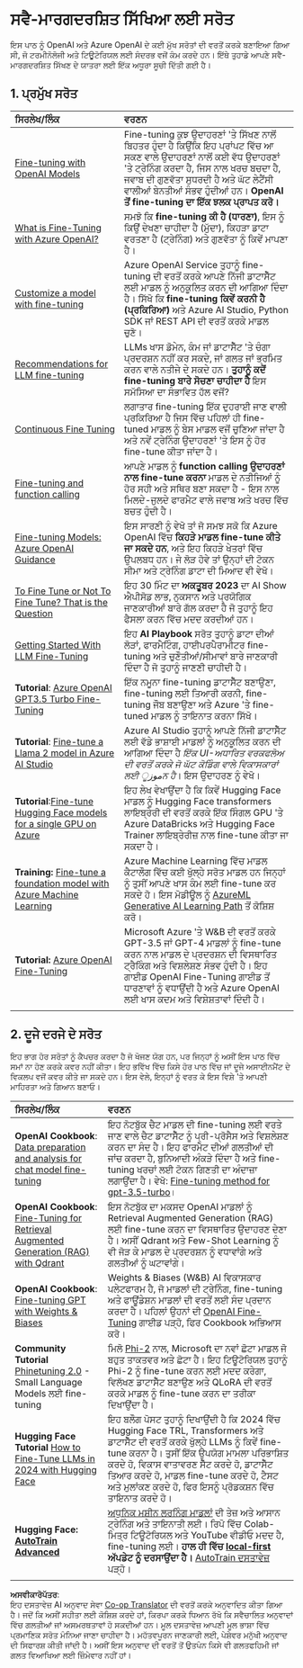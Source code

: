 <!--
CO_OP_TRANSLATOR_METADATA:
{
  "original_hash": "c2f423d1402f71ca3869ec135bb77d16",
  "translation_date": "2025-07-09T17:59:47+00:00",
  "source_file": "18-fine-tuning/RESOURCES.md",
  "language_code": "pa"
}
-->
# ਸਵੈ-ਮਾਰਗਦਰਸ਼ਿਤ ਸਿੱਖਿਆ ਲਈ ਸਰੋਤ

ਇਸ ਪਾਠ ਨੂੰ OpenAI ਅਤੇ Azure OpenAI ਦੇ ਕਈ ਮੁੱਖ ਸਰੋਤਾਂ ਦੀ ਵਰਤੋਂ ਕਰਕੇ ਬਣਾਇਆ ਗਿਆ ਸੀ, ਜੋ ਟਰਮੀਨੋਲੋਜੀ ਅਤੇ ਟਿਊਟੋਰਿਯਲ ਲਈ ਸੰਦਰਭ ਵਜੋਂ ਕੰਮ ਕਰਦੇ ਹਨ। ਇੱਥੇ ਤੁਹਾਡੇ ਆਪਣੇ ਸਵੈ-ਮਾਰਗਦਰਸ਼ਿਤ ਸਿੱਖਣ ਦੇ ਯਾਤਰਾ ਲਈ ਇੱਕ ਅਧੂਰਾ ਸੂਚੀ ਦਿੱਤੀ ਗਈ ਹੈ।

## 1. ਪ੍ਰਮੁੱਖ ਸਰੋਤ

| ਸਿਰਲੇਖ/ਲਿੰਕ                                                                                                                                                                                                                   | ਵਰਣਨ                                                                                                                                                                                                                                                                                                                   |
| :--------------------------------------------------------------------------------------------------------------------------------------------------------------------------------------------------------------------------- | :---------------------------------------------------------------------------------------------------------------------------------------------------------------------------------------------------------------------------------------------------------------------------------------------------------------------------- |
| [Fine-tuning with OpenAI Models](https://platform.openai.com/docs/guides/fine-tuning?WT.mc_id=academic-105485-koreyst)                                                                                                       | Fine-tuning ਕੁਝ ਉਦਾਹਰਣਾਂ 'ਤੇ ਸਿੱਖਣ ਨਾਲੋਂ ਬਿਹਤਰ ਹੁੰਦਾ ਹੈ ਕਿਉਂਕਿ ਇਹ ਪ੍ਰਾਂਪਟ ਵਿੱਚ ਆ ਸਕਣ ਵਾਲੇ ਉਦਾਹਰਣਾਂ ਨਾਲੋਂ ਕਈ ਵੱਧ ਉਦਾਹਰਣਾਂ 'ਤੇ ਟ੍ਰੇਨਿੰਗ ਕਰਦਾ ਹੈ, ਜਿਸ ਨਾਲ ਖਰਚ ਬਚਦਾ ਹੈ, ਜਵਾਬ ਦੀ ਗੁਣਵੱਤਾ ਸੁਧਰਦੀ ਹੈ ਅਤੇ ਘੱਟ ਲੇਟੈਂਸੀ ਵਾਲੀਆਂ ਬੇਨਤੀਆਂ ਸੰਭਵ ਹੁੰਦੀਆਂ ਹਨ। **OpenAI ਤੋਂ fine-tuning ਦਾ ਇੱਕ ਝਲਕ ਪ੍ਰਾਪਤ ਕਰੋ।**                                                                                    |
| [What is Fine-Tuning with Azure OpenAI?](https://learn.microsoft.com/azure/ai-services/openai/concepts/fine-tuning-considerations#what-is-fine-tuning-with-azure-openai?WT.mc_id=academic-105485-koreyst)                   | ਸਮਝੋ ਕਿ **fine-tuning ਕੀ ਹੈ (ਧਾਰਣਾ)**, ਇਸ ਨੂੰ ਕਿਉਂ ਦੇਖਣਾ ਚਾਹੀਦਾ ਹੈ (ਮੁੱਦਾ), ਕਿਹੜਾ ਡਾਟਾ ਵਰਤਣਾ ਹੈ (ਟ੍ਰੇਨਿੰਗ) ਅਤੇ ਗੁਣਵੱਤਾ ਨੂੰ ਕਿਵੇਂ ਮਾਪਣਾ ਹੈ।                                                                                                                                                                           |
| [Customize a model with fine-tuning](https://learn.microsoft.com/azure/ai-services/openai/how-to/fine-tuning?tabs=turbo%2Cpython&pivots=programming-language-studio#continuous-fine-tuning?WT.mc_id=academic-105485-koreyst) | Azure OpenAI Service ਤੁਹਾਨੂੰ fine-tuning ਦੀ ਵਰਤੋਂ ਕਰਕੇ ਆਪਣੇ ਨਿੱਜੀ ਡਾਟਾਸੈੱਟ ਲਈ ਮਾਡਲ ਨੂੰ ਅਨੁਕੂਲਿਤ ਕਰਨ ਦੀ ਆਗਿਆ ਦਿੰਦਾ ਹੈ। ਸਿੱਖੋ ਕਿ **fine-tuning ਕਿਵੇਂ ਕਰਨੀ ਹੈ (ਪ੍ਰਕਿਰਿਆ)** ਅਤੇ Azure AI Studio, Python SDK ਜਾਂ REST API ਦੀ ਵਰਤੋਂ ਕਰਕੇ ਮਾਡਲ ਚੁਣੋ।                                                                                                                                |
| [Recommendations for LLM fine-tuning](https://learn.microsoft.com/ai/playbook/technology-guidance/generative-ai/working-with-llms/fine-tuning-recommend?WT.mc_id=academic-105485-koreyst)                                    | LLMs ਖਾਸ ਡੋਮੇਨ, ਕੰਮ ਜਾਂ ਡਾਟਾਸੈੱਟ 'ਤੇ ਚੰਗਾ ਪ੍ਰਦਰਸ਼ਨ ਨਹੀਂ ਕਰ ਸਕਦੇ, ਜਾਂ ਗਲਤ ਜਾਂ ਭ੍ਰਮਿਤ ਕਰਨ ਵਾਲੇ ਨਤੀਜੇ ਦੇ ਸਕਦੇ ਹਨ। **ਤੁਹਾਨੂੰ ਕਦੋਂ fine-tuning ਬਾਰੇ ਸੋਚਣਾ ਚਾਹੀਦਾ ਹੈ** ਇਸ ਸਮੱਸਿਆ ਦਾ ਸੰਭਾਵਿਤ ਹੱਲ ਵਜੋਂ?                                                                                                                                  |
| [Continuous Fine Tuning](https://learn.microsoft.com/azure/ai-services/openai/how-to/fine-tuning?tabs=turbo%2Cpython&pivots=programming-language-studio#continuous-fine-tuning?WT.mc_id=academic-105485-koreyst)             | ਲਗਾਤਾਰ fine-tuning ਇੱਕ ਦੁਹਰਾਈ ਜਾਣ ਵਾਲੀ ਪ੍ਰਕਿਰਿਆ ਹੈ ਜਿਸ ਵਿੱਚ ਪਹਿਲਾਂ ਹੀ fine-tuned ਮਾਡਲ ਨੂੰ ਬੇਸ ਮਾਡਲ ਵਜੋਂ ਚੁਣਿਆ ਜਾਂਦਾ ਹੈ ਅਤੇ ਨਵੇਂ ਟ੍ਰੇਨਿੰਗ ਉਦਾਹਰਣਾਂ 'ਤੇ ਇਸ ਨੂੰ ਹੋਰ fine-tune ਕੀਤਾ ਜਾਂਦਾ ਹੈ।                                                                                                                                                     |
| [Fine-tuning and function calling](https://learn.microsoft.com/azure/ai-services/openai/how-to/fine-tuning-functions?WT.mc_id=academic-105485-koreyst)                                                                       | ਆਪਣੇ ਮਾਡਲ ਨੂੰ **function calling ਉਦਾਹਰਣਾਂ ਨਾਲ fine-tune ਕਰਨਾ** ਮਾਡਲ ਦੇ ਨਤੀਜਿਆਂ ਨੂੰ ਹੋਰ ਸਹੀ ਅਤੇ ਸਥਿਰ ਬਣਾ ਸਕਦਾ ਹੈ - ਇਸ ਨਾਲ ਮਿਲਦੇ-ਜੁਲਦੇ ਫਾਰਮੈਟ ਵਾਲੇ ਜਵਾਬ ਅਤੇ ਖਰਚ ਵਿੱਚ ਬਚਤ ਹੁੰਦੀ ਹੈ।                                                                                                                                        |
| [Fine-tuning Models: Azure OpenAI Guidance](https://learn.microsoft.com/azure/ai-services/openai/concepts/models#fine-tuning-models?WT.mc_id=academic-105485-koreyst)                                                        | ਇਸ ਸਾਰਣੀ ਨੂੰ ਵੇਖੋ ਤਾਂ ਜੋ ਸਮਝ ਸਕੋ ਕਿ Azure OpenAI ਵਿੱਚ **ਕਿਹੜੇ ਮਾਡਲ fine-tune ਕੀਤੇ ਜਾ ਸਕਦੇ ਹਨ**, ਅਤੇ ਇਹ ਕਿਹੜੇ ਖੇਤਰਾਂ ਵਿੱਚ ਉਪਲਬਧ ਹਨ। ਜੇ ਲੋੜ ਹੋਵੇ ਤਾਂ ਉਨ੍ਹਾਂ ਦੀ ਟੋਕਨ ਸੀਮਾ ਅਤੇ ਟ੍ਰੇਨਿੰਗ ਡਾਟਾ ਦੀ ਮਿਆਦ ਵੀ ਵੇਖੋ।                                                                                                                            |
| [To Fine Tune or Not To Fine Tune? That is the Question](https://learn.microsoft.com/shows/ai-show/to-fine-tune-or-not-fine-tune-that-is-the-question?WT.mc_id=academic-105485-koreyst)                                      | ਇਹ 30 ਮਿੰਟ ਦਾ **ਅਕਤੂਬਰ 2023** ਦਾ AI Show ਐਪੀਸੋਡ ਲਾਭ, ਨੁਕਸਾਨ ਅਤੇ ਪ੍ਰਯੋਗਿਕ ਜਾਣਕਾਰੀਆਂ ਬਾਰੇ ਗੱਲ ਕਰਦਾ ਹੈ ਜੋ ਤੁਹਾਨੂੰ ਇਹ ਫੈਸਲਾ ਕਰਨ ਵਿੱਚ ਮਦਦ ਕਰਦੀਆਂ ਹਨ।                                                                                                                                                                                        |
| [Getting Started With LLM Fine-Tuning](https://learn.microsoft.com/ai/playbook/technology-guidance/generative-ai/working-with-llms/fine-tuning-recommend?WT.mc_id=academic-105485-koreyst)                                             | ਇਹ **AI Playbook** ਸਰੋਤ ਤੁਹਾਨੂੰ ਡਾਟਾ ਦੀਆਂ ਲੋੜਾਂ, ਫਾਰਮੈਟਿੰਗ, ਹਾਈਪਰਪੈਰਾਮੀਟਰ fine-tuning ਅਤੇ ਚੁਣੌਤੀਆਂ/ਸੀਮਾਵਾਂ ਬਾਰੇ ਜਾਣਕਾਰੀ ਦਿੰਦਾ ਹੈ ਜੋ ਤੁਹਾਨੂੰ ਜਾਣਣੀ ਚਾਹੀਦੀ ਹੈ।                                                                                                                                                                         |
| **Tutorial**: [Azure OpenAI GPT3.5 Turbo Fine-Tuning](https://learn.microsoft.com/azure/ai-services/openai/tutorials/fine-tune?tabs=python%2Ccommand-line?WT.mc_id=academic-105485-koreyst)                                  | ਇੱਕ ਨਮੂਨਾ fine-tuning ਡਾਟਾਸੈੱਟ ਬਣਾਉਣਾ, fine-tuning ਲਈ ਤਿਆਰੀ ਕਰਨੀ, fine-tuning ਜੌਬ ਬਣਾਉਣਾ ਅਤੇ Azure 'ਤੇ fine-tuned ਮਾਡਲ ਨੂੰ ਤਾਇਨਾਤ ਕਰਨਾ ਸਿੱਖੋ।                                                                                                                                                                                    |
| **Tutorial**: [Fine-tune a Llama 2 model in Azure AI Studio](https://learn.microsoft.com/azure/ai-studio/how-to/fine-tune-model-llama?WT.mc_id=academic-105485-koreyst)                                                      | Azure AI Studio ਤੁਹਾਨੂੰ ਆਪਣੇ ਨਿੱਜੀ ਡਾਟਾਸੈੱਟ ਲਈ ਵੱਡੇ ਭਾਸ਼ਾਈ ਮਾਡਲਾਂ ਨੂੰ ਅਨੁਕੂਲਿਤ ਕਰਨ ਦੀ ਆਗਿਆ ਦਿੰਦਾ ਹੈ _ਇੱਕ UI-ਅਧਾਰਿਤ ਵਰਕਫਲੋਅ ਦੀ ਵਰਤੋਂ ਕਰਕੇ ਜੋ ਘੱਟ ਕੋਡਿੰਗ ਵਾਲੇ ਵਿਕਾਸਕਾਰਾਂ ਲਈ موزੂਨ ਹੈ_। ਇਸ ਉਦਾਹਰਣ ਨੂੰ ਵੇਖੋ।                                                                                                                                                               |
| **Tutorial**:[Fine-tune Hugging Face models for a single GPU on Azure](https://learn.microsoft.com/azure/databricks/machine-learning/train-model/huggingface/fine-tune-model?WT.mc_id=academic-105485-koreyst)               | ਇਹ ਲੇਖ ਵੇਖਾਉਂਦਾ ਹੈ ਕਿ ਕਿਵੇਂ Hugging Face ਮਾਡਲ ਨੂੰ Hugging Face transformers ਲਾਇਬ੍ਰੇਰੀ ਦੀ ਵਰਤੋਂ ਕਰਕੇ ਇੱਕ ਸਿੰਗਲ GPU 'ਤੇ Azure DataBricks ਅਤੇ Hugging Face Trainer ਲਾਇਬ੍ਰੇਰੀਜ਼ ਨਾਲ fine-tune ਕੀਤਾ ਜਾ ਸਕਦਾ ਹੈ।                                                                                                                                                |
| **Training:** [Fine-tune a foundation model with Azure Machine Learning](https://learn.microsoft.com/training/modules/finetune-foundation-model-with-azure-machine-learning/?WT.mc_id=academic-105485-koreyst)         | Azure Machine Learning ਵਿੱਚ ਮਾਡਲ ਕੈਟਾਲੌਗ ਵਿੱਚ ਕਈ ਖੁੱਲ੍ਹੇ ਸਰੋਤ ਮਾਡਲ ਹਨ ਜਿਨ੍ਹਾਂ ਨੂੰ ਤੁਸੀਂ ਆਪਣੇ ਖਾਸ ਕੰਮ ਲਈ fine-tune ਕਰ ਸਕਦੇ ਹੋ। ਇਸ ਮੋਡੀਊਲ ਨੂੰ [AzureML Generative AI Learning Path](https://learn.microsoft.com/training/paths/work-with-generative-models-azure-machine-learning/?WT.mc_id=academic-105485-koreyst) ਤੋਂ ਕੋਸ਼ਿਸ਼ ਕਰੋ। |
| **Tutorial:** [Azure OpenAI Fine-Tuning](https://docs.wandb.ai/guides/integrations/azure-openai-fine-tuning?WT.mc_id=academic-105485-koreyst)                                                                                | Microsoft Azure 'ਤੇ W&B ਦੀ ਵਰਤੋਂ ਕਰਕੇ GPT-3.5 ਜਾਂ GPT-4 ਮਾਡਲਾਂ ਨੂੰ fine-tune ਕਰਨ ਨਾਲ ਮਾਡਲ ਦੇ ਪ੍ਰਦਰਸ਼ਨ ਦੀ ਵਿਸਥਾਰਿਤ ਟ੍ਰੈਕਿੰਗ ਅਤੇ ਵਿਸ਼ਲੇਸ਼ਣ ਸੰਭਵ ਹੁੰਦੀ ਹੈ। ਇਹ ਗਾਈਡ OpenAI Fine-Tuning ਗਾਈਡ ਤੋਂ ਧਾਰਣਾਵਾਂ ਨੂੰ ਵਧਾਉਂਦੀ ਹੈ ਅਤੇ Azure OpenAI ਲਈ ਖਾਸ ਕਦਮ ਅਤੇ ਵਿਸ਼ੇਸ਼ਤਾਵਾਂ ਦਿੰਦੀ ਹੈ।                                                                         |
|                                                                                                                                                                                                                              |                                                                                                                                                                                                                                                                                                                               |

## 2. ਦੂਜੇ ਦਰਜੇ ਦੇ ਸਰੋਤ

ਇਹ ਭਾਗ ਹੋਰ ਸਰੋਤਾਂ ਨੂੰ ਕੈਪਚਰ ਕਰਦਾ ਹੈ ਜੋ ਖੋਜਣ ਯੋਗ ਹਨ, ਪਰ ਜਿਨ੍ਹਾਂ ਨੂੰ ਅਸੀਂ ਇਸ ਪਾਠ ਵਿੱਚ ਸਮਾਂ ਨਾ ਹੋਣ ਕਰਕੇ ਕਵਰ ਨਹੀਂ ਕੀਤਾ। ਇਹ ਭਵਿੱਖ ਵਿੱਚ ਕਿਸੇ ਹੋਰ ਪਾਠ ਵਿੱਚ ਜਾਂ ਦੂਜੇ ਅਸਾਈਨਮੈਂਟ ਦੇ ਵਿਕਲਪ ਵਜੋਂ ਕਵਰ ਕੀਤੇ ਜਾ ਸਕਦੇ ਹਨ। ਇਸ ਵੇਲੇ, ਇਨ੍ਹਾਂ ਨੂੰ ਵਰਤ ਕੇ ਇਸ ਵਿਸ਼ੇ 'ਤੇ ਆਪਣੀ ਮਾਹਿਰਤਾ ਅਤੇ ਗਿਆਨ ਬਣਾਓ।

| ਸਿਰਲੇਖ/ਲਿੰਕ                                                                                                                                                                                                            | ਵਰਣਨ                                                                                                                                                                                                                                                                                                                                                                                                                                                                                                                 |
| :-------------------------------------------------------------------------------------------------------------------------------------------------------------------------------------------------------------------- | :-------------------------------------------------------------------------------------------------------------------------------------------------------------------------------------------------------------------------------------------------------------------------------------------------------------------------------------------------------------------------------------------------------------------------------------------------------------------------------------------------------------------------- |
| **OpenAI Cookbook**: [Data preparation and analysis for chat model fine-tuning](https://cookbook.openai.com/examples/chat_finetuning_data_prep?WT.mc_id=academic-105485-koreyst)                                      | ਇਹ ਨੋਟਬੁੱਕ ਚੈਟ ਮਾਡਲ ਦੀ fine-tuning ਲਈ ਵਰਤੇ ਜਾਣ ਵਾਲੇ ਚੈਟ ਡਾਟਾਸੈੱਟ ਨੂੰ ਪ੍ਰੀ-ਪ੍ਰੋਸੈਸ ਅਤੇ ਵਿਸ਼ਲੇਸ਼ਣ ਕਰਨ ਦਾ ਸੰਦ ਹੈ। ਇਹ ਫਾਰਮੈਟ ਦੀਆਂ ਗਲਤੀਆਂ ਦੀ ਜਾਂਚ ਕਰਦਾ ਹੈ, ਬੁਨਿਆਦੀ ਅੰਕੜੇ ਦਿੰਦਾ ਹੈ ਅਤੇ fine-tuning ਖਰਚਾਂ ਲਈ ਟੋਕਨ ਗਿਣਤੀ ਦਾ ਅੰਦਾਜ਼ਾ ਲਗਾਉਂਦਾ ਹੈ। ਵੇਖੋ: [Fine-tuning method for gpt-3.5-turbo](https://platform.openai.com/docs/guides/fine-tuning?WT.mc_id=academic-105485-koreyst)।                                                                                                                                                                   |
| **OpenAI Cookbook**: [Fine-Tuning for Retrieval Augmented Generation (RAG) with Qdrant](https://cookbook.openai.com/examples/fine-tuned_qa/ft_retrieval_augmented_generation_qdrant?WT.mc_id=academic-105485-koreyst) | ਇਸ ਨੋਟਬੁੱਕ ਦਾ ਮਕਸਦ OpenAI ਮਾਡਲਾਂ ਨੂੰ Retrieval Augmented Generation (RAG) ਲਈ fine-tune ਕਰਨ ਦਾ ਵਿਸਥਾਰਿਤ ਉਦਾਹਰਣ ਦੇਣਾ ਹੈ। ਅਸੀਂ Qdrant ਅਤੇ Few-Shot Learning ਨੂੰ ਵੀ ਜੋੜ ਕੇ ਮਾਡਲ ਦੇ ਪ੍ਰਦਰਸ਼ਨ ਨੂੰ ਵਧਾਵਾਂਗੇ ਅਤੇ ਗਲਤੀਆਂ ਨੂੰ ਘਟਾਵਾਂਗੇ।                                                                                                                                                                                                                                                                |
| **OpenAI Cookbook**: [Fine-tuning GPT with Weights & Biases](https://cookbook.openai.com/examples/third_party/gpt_finetuning_with_wandb?WT.mc_id=academic-105485-koreyst)                                             | Weights & Biases (W&B) AI ਵਿਕਾਸਕਾਰ ਪਲੇਟਫਾਰਮ ਹੈ, ਜੋ ਮਾਡਲਾਂ ਦੀ ਟ੍ਰੇਨਿੰਗ, fine-tuning ਅਤੇ ਫਾਊਂਡੇਸ਼ਨ ਮਾਡਲਾਂ ਦੀ ਵਰਤੋਂ ਲਈ ਸੰਦ ਪ੍ਰਦਾਨ ਕਰਦਾ ਹੈ। ਪਹਿਲਾਂ ਉਹਨਾਂ ਦੀ [OpenAI Fine-Tuning](https://docs.wandb.ai/guides/integrations/openai-fine-tuning/?WT.mc_id=academic-105485-koreyst) ਗਾਈਡ ਪੜ੍ਹੋ, ਫਿਰ Cookbook ਅਭਿਆਸ ਕਰੋ।                                                                                                                                                                                                                  |
| **Community Tutorial** [Phinetuning 2.0](https://huggingface.co/blog/g-ronimo/phinetuning?WT.mc_id=academic-105485-koreyst) - Small Language Models ਲਈ fine-tuning                                                   | ਮਿਲੋ [Phi-2](https://www.microsoft.com/research/blog/phi-2-the-surprising-power-of-small-language-models/?WT.mc_id=academic-105485-koreyst) ਨਾਲ, Microsoft ਦਾ ਨਵਾਂ ਛੋਟਾ ਮਾਡਲ ਜੋ ਬਹੁਤ ਤਾਕਤਵਰ ਅਤੇ ਛੋਟਾ ਹੈ। ਇਹ ਟਿਊਟੋਰਿਯਲ ਤੁਹਾਨੂੰ Phi-2 ਨੂੰ fine-tune ਕਰਨ ਲਈ ਮਦਦ ਕਰੇਗਾ, ਵਿਲੱਖਣ ਡਾਟਾਸੈੱਟ ਬਣਾਉਣ ਅਤੇ QLoRA ਦੀ ਵਰਤੋਂ ਕਰਕੇ ਮਾਡਲ ਨੂੰ fine-tune ਕਰਨ ਦਾ ਤਰੀਕਾ ਦਿਖਾਉਂਦਾ ਹੈ।                                                                                                                                                                       |
| **Hugging Face Tutorial** [How to Fine-Tune LLMs in 2024 with Hugging Face](https://www.philschmid.de/fine-tune-llms-in-2024-with-trl?WT.mc_id=academic-105485-koreyst)                                               | ਇਹ ਬਲੌਗ ਪੋਸਟ ਤੁਹਾਨੂੰ ਦਿਖਾਉਂਦੀ ਹੈ ਕਿ 2024 ਵਿੱਚ Hugging Face TRL, Transformers ਅਤੇ ਡਾਟਾਸੈੱਟ ਦੀ ਵਰਤੋਂ ਕਰਕੇ ਖੁੱਲ੍ਹੇ LLMs ਨੂੰ ਕਿਵੇਂ fine-tune ਕਰਨਾ ਹੈ। ਤੁਸੀਂ ਇੱਕ ਉਪਯੋਗ ਮਾਮਲਾ ਪਰਿਭਾਸ਼ਿਤ ਕਰਦੇ ਹੋ, ਵਿਕਾਸ ਵਾਤਾਵਰਣ ਸੈੱਟ ਕਰਦੇ ਹੋ, ਡਾਟਾਸੈੱਟ ਤਿਆਰ ਕਰਦੇ ਹੋ, ਮਾਡਲ fine-tune ਕਰਦੇ ਹੋ, ਟੈਸਟ ਅਤੇ ਮੁਲਾਂਕਣ ਕਰਦੇ ਹੋ, ਫਿਰ ਇਸਨੂੰ ਪ੍ਰੋਡਕਸ਼ਨ ਵਿੱਚ ਤਾਇਨਾਤ ਕਰਦੇ ਹੋ।                                                                                                                                                                                                                                                                |
| **Hugging Face: [AutoTrain Advanced](https://github.com/huggingface/autotrain-advanced?WT.mc_id=academic-105485-koreyst)**                                                                                            | [ਅਧੁਨਿਕ ਮਸ਼ੀਨ ਲਰਨਿੰਗ ਮਾਡਲਾਂ](https://twitter.com/abhi1thakur/status/1755167674894557291?WT.mc_id=academic-105485-koreyst) ਦੀ ਤੇਜ਼ ਅਤੇ ਆਸਾਨ ਟ੍ਰੇਨਿੰਗ ਅਤੇ ਤਾਇਨਾਤੀ ਲਈ। ਰਿਪੋ ਵਿੱਚ Colab-ਮਿਤ੍ਰ ਟਿਊਟੋਰਿਯਲ ਅਤੇ YouTube ਵੀਡੀਓ ਮਦਦ ਹੈ, fine-tuning ਲਈ। **ਹਾਲ ਹੀ ਵਿੱਚ [local-first](https://twitter.com/abhi1thakur/status/1750828141805777057?WT.mc_id=academic-105485-koreyst) ਅੱਪਡੇਟ ਨੂੰ ਦਰਸਾਉਂਦਾ ਹੈ।** [AutoTrain ਦਸਤਾਵੇਜ਼](https://huggingface.co/autotrain?WT.mc_id=academic-105485-koreyst) ਪੜ੍ਹੋ। |
|                                                                                                                                                                                                                       |                                                                                                                                                                                                                                                                                                                                                                                                                                                                                                                             |

**ਅਸਵੀਕਾਰੋਪੱਤਰ**:  
ਇਹ ਦਸਤਾਵੇਜ਼ AI ਅਨੁਵਾਦ ਸੇਵਾ [Co-op Translator](https://github.com/Azure/co-op-translator) ਦੀ ਵਰਤੋਂ ਕਰਕੇ ਅਨੁਵਾਦਿਤ ਕੀਤਾ ਗਿਆ ਹੈ। ਜਦੋਂ ਕਿ ਅਸੀਂ ਸਹੀਤਾ ਲਈ ਕੋਸ਼ਿਸ਼ ਕਰਦੇ ਹਾਂ, ਕਿਰਪਾ ਕਰਕੇ ਧਿਆਨ ਰੱਖੋ ਕਿ ਸਵੈਚਾਲਿਤ ਅਨੁਵਾਦਾਂ ਵਿੱਚ ਗਲਤੀਆਂ ਜਾਂ ਅਸਮਰਥਤਾਵਾਂ ਹੋ ਸਕਦੀਆਂ ਹਨ। ਮੂਲ ਦਸਤਾਵੇਜ਼ ਆਪਣੀ ਮੂਲ ਭਾਸ਼ਾ ਵਿੱਚ ਪ੍ਰਮਾਣਿਕ ਸਰੋਤ ਮੰਨਿਆ ਜਾਣਾ ਚਾਹੀਦਾ ਹੈ। ਮਹੱਤਵਪੂਰਨ ਜਾਣਕਾਰੀ ਲਈ, ਪੇਸ਼ੇਵਰ ਮਨੁੱਖੀ ਅਨੁਵਾਦ ਦੀ ਸਿਫਾਰਸ਼ ਕੀਤੀ ਜਾਂਦੀ ਹੈ। ਅਸੀਂ ਇਸ ਅਨੁਵਾਦ ਦੀ ਵਰਤੋਂ ਤੋਂ ਉਤਪੰਨ ਕਿਸੇ ਵੀ ਗਲਤਫਹਿਮੀ ਜਾਂ ਗਲਤ ਵਿਆਖਿਆ ਲਈ ਜ਼ਿੰਮੇਵਾਰ ਨਹੀਂ ਹਾਂ।